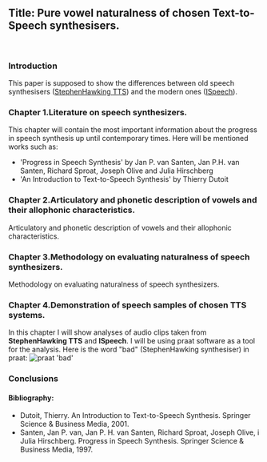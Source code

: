 ## Title: Pure vowel naturalness of chosen Text-to-Speech synthesisers.
<br/>

### Introduction

This paper is supposed to show the differences between old speech synthesisers 
([StephenHawking TTS](https://lingojam.com/StephenHawkingVoiceGenerator)) and the modern ones 
([ISpeech](https://www.ispeech.org/)).

### Chapter 1.Literature on speech synthesizers.

This chapter will contain the most important information about the progress in speech
synthesis up until contemporary times. Here will be mentioned works such as:
* 'Progress in Speech Synthesis' by Jan P. van Santen, Jan P.H. van Santen, Richard Sproat, Joseph Olive and Julia Hirschberg
* 'An Introduction to Text-to-Speech Synthesis' by Thierry Dutoit

### Chapter 2.Articulatory and phonetic description of vowels and their allophonic characteristics.

Articulatory and phonetic description of vowels and their allophonic characteristics.

### Chapter 3.Methodology on evaluating naturalness of speech synthesizers.

Methodology on evaluating naturalness of speech synthesizers.

### Chapter 4.Demonstration of speech samples of chosen TTS systems.

In this chapter I will show analyses of audio clips taken from **StephenHawking TTS** and **ISpeech**.
I will be using praat software as a tool for the analysis. Here is the word "bad" (StephenHawking synthesiser) in 
praat:
![praat 'bad'](https://i.imgur.com/hekL2Dh.png)



### Conclusions

#### Bibliography:
* Dutoit, Thierry. An Introduction to Text-to-Speech Synthesis. Springer Science & Business Media, 2001.
* Santen, Jan P. van, Jan P. H. van Santen, Richard Sproat, Joseph Olive, i Julia Hirschberg. Progress in Speech Synthesis. Springer Science & Business Media, 1997.
